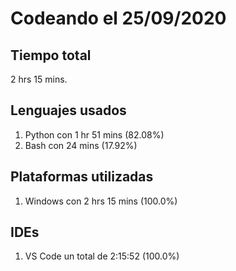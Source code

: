 # Codeando el 25/09/2020

## Tiempo total
2 hrs 15 mins.

## Lenguajes usados
1. Python con 1 hr 51 mins (82.08%)
1. Bash con 24 mins (17.92%)

## Plataformas utilizadas
1. Windows con 2 hrs 15 mins (100.0%)

## IDEs
1. VS Code un total de 2:15:52 (100.0%)
